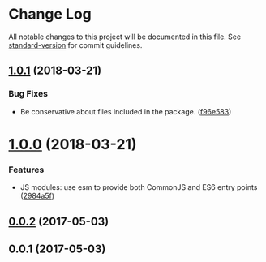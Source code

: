 # Change Log

All notable changes to this project will be documented in this file. See [standard-version](https://github.com/conventional-changelog/standard-version) for commit guidelines.

<a name="1.0.1"></a>
## [1.0.1](https://github.com/tmcw/relative-luminance/compare/v1.0.0...v1.0.1) (2018-03-21)


### Bug Fixes

* Be conservative about files included in the package. ([f96e583](https://github.com/tmcw/relative-luminance/commit/f96e583))



<a name="1.0.0"></a>
# [1.0.0](https://github.com/tmcw/relative-luminance/compare/v0.0.2...v1.0.0) (2018-03-21)


### Features

* JS modules: use esm to provide both CommonJS and ES6 entry points ([2984a5f](https://github.com/tmcw/relative-luminance/commit/2984a5f))



<a name="0.0.2"></a>
## [0.0.2](https://github.com/tmcw/relative-luminance/compare/v0.0.1...v0.0.2) (2017-05-03)



<a name="0.0.1"></a>
## 0.0.1 (2017-05-03)

